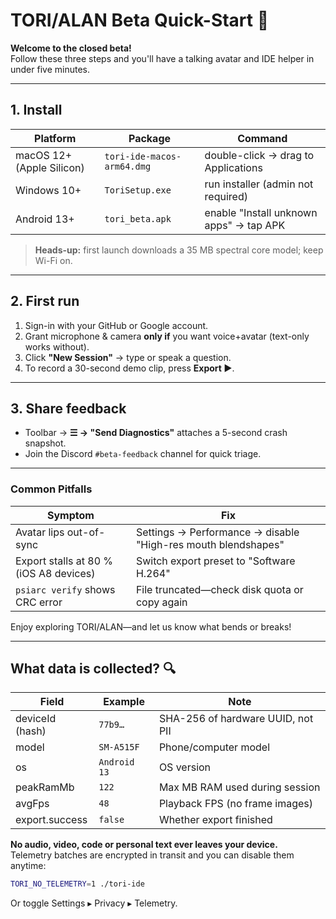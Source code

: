# TORI/ALAN Beta Quick-Start 🚀

**Welcome to the closed beta!**  
Follow these three steps and you'll have a talking avatar and IDE helper in under five minutes.

---

## 1. Install

| Platform | Package | Command |
|----------|---------|---------|
| macOS 12+ (Apple Silicon) | `tori-ide-macos-arm64.dmg` | double-click → drag to Applications |
| Windows 10+ | `ToriSetup.exe` | run installer (admin not required) |
| Android 13+ | `tori_beta.apk` | enable "Install unknown apps" → tap APK |

> **Heads-up:** first launch downloads a 35 MB spectral core model; keep Wi-Fi on.

---

## 2. First run

1. Sign-in with your GitHub or Google account.  
2. Grant microphone & camera **only if** you want voice+avatar (text-only works without).  
3. Click **"New Session"** → type or speak a question.  
4. To record a 30-second demo clip, press **Export ▶**.

---

## 3. Share feedback

* Toolbar → **☰ → "Send Diagnostics"** attaches a 5-second crash snapshot.  
* Join the Discord `#beta-feedback` channel for quick triage.

---

### Common Pitfalls

| Symptom | Fix |
|---------|-----|
| Avatar lips out-of-sync | Settings → Performance → disable "High-res mouth blendshapes" |
| Export stalls at 80 % (iOS A8 devices) | Switch export preset to "Software H.264" |
| `psiarc verify` shows CRC error | File truncated—check disk quota or copy again |

Enjoy exploring TORI/ALAN—and let us know what bends or breaks!

---

## What data is collected?  🔍

| Field            | Example                    | Note                              |
|------------------|----------------------------|-----------------------------------|
| deviceId (hash)  | `77b9…`                    | SHA-256 of hardware UUID, not PII |
| model            | `SM-A515F`                 | Phone/computer model              |
| os               | `Android 13`              | OS version                        |
| peakRamMb        | `122`                      | Max MB RAM used during session    |
| avgFps           | `48`                       | Playback FPS (no frame images)    |
| export.success   | `false`                    | Whether export finished           |

**No audio, video, code or personal text ever leaves your device.**  
Telemetry batches are encrypted in transit and you can disable them anytime:

```bash
TORI_NO_TELEMETRY=1 ./tori-ide
```
Or toggle Settings ▸ Privacy ▸ Telemetry.
